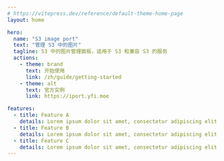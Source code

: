```yaml
---
# https://vitepress.dev/reference/default-theme-home-page
layout: home

hero:
  name: "S3 image port"
  text: "管理 S3 中的图片"
  tagline: S3 中的图片管理面板，适用于 S3 和兼容 S3 的服务
  actions:
    - theme: brand
      text: 开始使用
      link: /zh/guide/getting-started
    - theme: alt
      text: 官方实例
      link: https://iport.yfi.moe

features:
  - title: Feature A
    details: Lorem ipsum dolor sit amet, consectetur adipiscing elit
  - title: Feature B
    details: Lorem ipsum dolor sit amet, consectetur adipiscing elit
  - title: Feature C
    details: Lorem ipsum dolor sit amet, consectetur adipiscing elit
---
```

